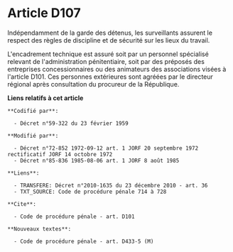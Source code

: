 # Article D107

Indépendamment de la garde des détenus, les surveillants assurent le respect des règles de discipline et de sécurité sur les
lieux du travail.

L'encadrement technique est assuré soit par un personnel spécialisé relevant de l'administration pénitentiaire, soit par des
préposés des entreprises concessionnaires ou des animateurs des associations visées à l'article D101. Ces personnes
extérieures sont agréées par le directeur régional après consultation du procureur de la République.

**Liens relatifs à cet article**

	**Codifié par**:

	  - Décret n°59-322 du 23 février 1959

	**Modifié par**:

	  - Décret n°72-852 1972-09-12 art. 1 JORF 20 septembre 1972 rectificatif JORF 14 octobre 1972
	  - Décret n°85-836 1985-08-06 art. 1 JORF 8 août 1985

	**Liens**:

	  - TRANSFERE: Décret n°2010-1635 du 23 décembre 2010 - art. 36
	  - TXT_SOURCE: Code de procédure pénale 714 à 728

	**Cite**:

	  - Code de procédure pénale - art. D101

	**Nouveaux textes**:

	  - Code de procédure pénale - art. D433-5 (M)
